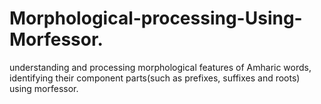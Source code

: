 # Morphological-processing-Using-Morfessor.
understanding and processing morphological features of Amharic words, identifying their component parts(such as prefixes, suffixes and roots) using morfessor. 
